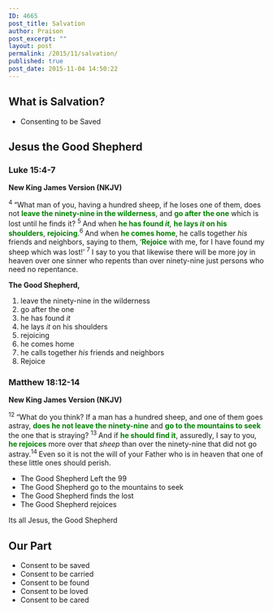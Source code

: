 ```yaml
---
ID: 4665
post_title: Salvation
author: Praison
post_excerpt: ""
layout: post
permalink: /2015/11/salvation/
published: true
post_date: 2015-11-04 14:50:22
---
```

<h2><strong>What is Salvation?</strong></h2>
<ul>
	<li>Consenting to be Saved</li>
</ul>
<h2><strong>Jesus the Good Shepherd</strong></h2>
<h3><strong><span class="passage-display-bcv">Luke 15:4-7</span></strong></h3>
<strong><span class="passage-display-version">New King James Version (NKJV)</span></strong>

<span id="en-NKJV-25593" class="text Luke-15-4"><sup class="versenum">4 </sup><span class="woj">“What man of you, having a hundred sheep, if he loses one of them, does not <span style="color: #008000;"><strong>leave the ninety-nine in the wilderness</strong></span>, and <span style="color: #008000;"><strong>go after</strong> <strong>the one</strong></span> which is lost until he finds it?</span> </span><span id="en-NKJV-25594" class="text Luke-15-5"><sup class="versenum">5 </sup><span class="woj">And when <span style="color: #008000;"><strong>he has found </strong></span><i><span style="color: #008000;"><strong>it</strong></span>,</i> <span style="color: #008000;"><strong>he lays <i>it</i> on his shoulders</strong></span>, <span style="color: #008000;"><strong>rejoicing</strong></span>.</span></span><span id="en-NKJV-25595" class="text Luke-15-6"><sup class="versenum">6 </sup><span class="woj">And when <span style="color: #008000;"><strong>he comes home</strong></span>, he calls together <i>his</i> friends and neighbors, saying to them, ‘<span style="color: #008000;"><strong>Rejoice</strong> </span>with me, for I have found my sheep which was lost!’</span> </span><span id="en-NKJV-25596" class="text Luke-15-7"><sup class="versenum">7 </sup><span class="woj">I say to you that likewise there will be more joy in heaven over one sinner who repents than over ninety-nine just persons who need no repentance.</span></span>

<strong>The Good Shepherd,</strong>
<ol>
	<li>leave the ninety-nine in the wilderness</li>
	<li>go after the one</li>
	<li>he has found <i>it</i></li>
	<li>he lays <i>it</i> on his shoulders</li>
	<li>rejoicing</li>
	<li>he comes home</li>
	<li>he calls together <i>his</i> friends and neighbors</li>
	<li>Rejoice</li>
</ol>
<h3><strong><span class="passage-display-bcv">Matthew 18:12-14</span></strong></h3>
<strong><span class="passage-display-version">New King James Version (NKJV)</span></strong>

<span id="en-NKJV-23740" class="text Matt-18-12"><sup class="versenum">12 </sup><span class="woj">“What do you think? If a man has a hundred sheep, and one of them goes astray, <span style="color: #008000;"><strong>does he not leave the ninety-nine</strong></span> and <span style="color: #008000;"><strong>go to the mountains to seek</strong></span> the one that is straying?</span> </span><span id="en-NKJV-23741" class="text Matt-18-13"><sup class="versenum">13 </sup><span class="woj">And if <span style="color: #008000;"><strong>he should find it</strong></span>, assuredly, I say to you, <span style="color: #008000;"><strong>he rejoices</strong></span> more over that <i>sheep</i> than over the ninety-nine that did not go astray.</span></span><span id="en-NKJV-23742" class="text Matt-18-14"><sup class="versenum">14 </sup><span class="woj">Even so it is not the will of your Father who is in heaven that one of these little ones should perish.</span></span>
<ul>
	<li>The Good Shepherd Left the 99</li>
	<li>The Good Shepherd go to the mountains to seek</li>
	<li>The Good Shepherd finds the lost</li>
	<li>The Good Shepherd rejoices</li>
</ul>
Its all Jesus, the Good Shepherd
<h2><strong>Our Part</strong></h2>
<ul>
	<li>Consent to be saved</li>
	<li>Consent to be carried</li>
	<li>Consent to be found</li>
	<li>Consent to be loved</li>
	<li>Consent to be cared</li>
</ul>
&nbsp;